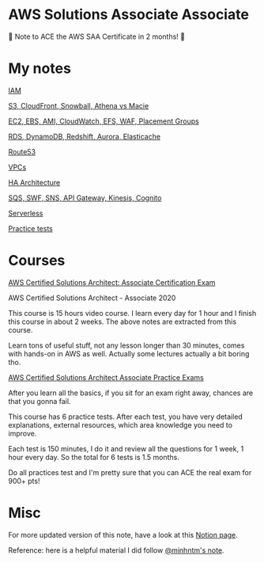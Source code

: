 # AWS Solutions Associate Associate

🦄 Note to ACE the AWS SAA Certificate in 2 months! 🏅

# My notes

[IAM](AWS%20Solutions%20Associate%20Associate%204d2d0c4130494145ac5c9b32c3440ade/IAM%20926ea0ed4bc44981b01eebb4f3038f33.md)

[S3, CloudFront, Snowball, Athena vs Macie](AWS%20Solutions%20Associate%20Associate%204d2d0c4130494145ac5c9b32c3440ade/S3%20CloudFront%20Snowball%20Athena%20vs%20Macie%20f715df5f96a1408e991469501b27a745.md)

[EC2, EBS, AMI, CloudWatch, EFS, WAF, Placement Groups](AWS%20Solutions%20Associate%20Associate%204d2d0c4130494145ac5c9b32c3440ade/EC2%20EBS%20AMI%20CloudWatch%20EFS%20WAF%20Placement%20Groups%20639bcc497b23431fb99b65f79d411519.md)

[RDS, DynamoDB, Redshift, Aurora, Elasticache](AWS%20Solutions%20Associate%20Associate%204d2d0c4130494145ac5c9b32c3440ade/RDS%20DynamoDB%20Redshift%20Aurora%20Elasticache%20b5e1e388620e4056b89d356b55dfd328.md)

[Route53](AWS%20Solutions%20Associate%20Associate%204d2d0c4130494145ac5c9b32c3440ade/Route53%20484f3d400b4f4bf38b6d6faefb29cc14.md)

[VPCs](AWS%20Solutions%20Associate%20Associate%204d2d0c4130494145ac5c9b32c3440ade/VPCs%208e0201fd87d1492792363303ed4fc337.md)

[HA Architecture](AWS%20Solutions%20Associate%20Associate%204d2d0c4130494145ac5c9b32c3440ade/HA%20Architecture%20bf45df6b19904351a163b8bf327ccf43.md)

[SQS, SWF, SNS, API Gateway, Kinesis, Cognito](AWS%20Solutions%20Associate%20Associate%204d2d0c4130494145ac5c9b32c3440ade/SQS%20SWF%20SNS%20API%20Gateway%20Kinesis%20Cognito%201b72e68f3df546f9999c2ce69df0bb5c.md)

[Serverless](AWS%20Solutions%20Associate%20Associate%204d2d0c4130494145ac5c9b32c3440ade/Serverless%2098b2e8064086440dac216de9d418e76d.md)

[Practice tests](AWS%20Solutions%20Associate%20Associate%204d2d0c4130494145ac5c9b32c3440ade/Practice%20tests%20794156e708864efcb2f2318ed542343c.md)

# Courses

[AWS Certified Solutions Architect: Associate Certification Exam](https://www.udemy.com/course/aws-certified-solutions-architect-associate/)

AWS Certified Solutions Architect - Associate 2020

This course is 15 hours video course. I learn every day for 1 hour and I finish this course in about 2 weeks. The above notes are extracted from this course.

Learn tons of useful stuff, not any lesson longer than 30 minutes, comes with hands-on in AWS as well. Actually some lectures actually a bit boring tho.

[AWS Certified Solutions Architect Associate Practice Exams](https://www.udemy.com/course/aws-certified-solutions-architect-associate-amazon-practice-exams-saa-c02)

After you learn all the basics, if you sit for an exam right away, chances are that you gonna fail.

This course has 6 practice tests. After each test, you have very detailed explanations, external resources, which area knowledge you need to improve.

Each test is 150 minutes, I do it and review all the questions for 1 week, 1 hour every day. So the total for 6 tests is 1.5 months.

Do all practices test and I'm pretty sure that you can ACE the real exam for 900+ pts!

# Misc
For more updated version of this note, have a look at this [Notion page](https://www.notion.so/stronglong/AWS-Solutions-Associate-Associate-4d2d0c4130494145ac5c9b32c3440ade).

Reference: here is a helpful material I did follow [@minhntm's note](https://github.com/minhntm/aws-solutions-architect-associate-certificate).